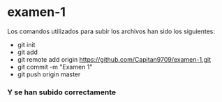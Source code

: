 # examen-1
Los comandos utilizados para subir los archivos han sido los siguientes:
- git init
- git add
- git remote add origin https://github.com/Capitan9709/examen-1.git
- git commit -m "Examen 1"
- git push origin master
### Y se han subido correctamente

